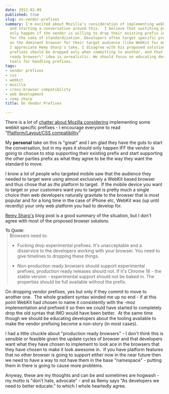 ```yaml
---
date: 2012-02-09
published: true
slug: on-vendor-prefixes
summary: I'm excited about Mozilla's consideration of implementing webkit prefixes
  and starting a conversation around this.  I believe that switching prefixes should
  only happen if the vendor is willing to drop their existing prefix in favor of another
  for the sake of standardization. Developers often target specific prefixes based
  on the dominant browser for their target audience (like WebKit for mobile).  While
  I appreciate Remy Sharp's take, I disagree with his proposed solutions.  I think
  prefixes should be dropped only when committing to another, and that the \"production
  ready browser\" idea is unrealistic. We should focus on educating developers on
  tools for handling prefixes.
tags:
- vendor prefixes
- css
- webkit
- mozilla
- cross-browser compatibility
- web development
- remy sharp
title: On Vendor Prefixes

---
```

<p>There is a lot of <a href="http://lists.w3.org/Archives/Public/www-style/2012Feb/0313.html">chatter about Mozilla considering</a> implementing some webkit specific prefixes - I encourage everyone to read "<a href="https://wiki.mozilla.org/Platform/Layout/CSS_Compatibility#questions_and_methodology">Platform/Layout/CSS compatibility</a>"</p>
<p />
<div>My <strong>personal</strong> take on this is "great" and I am glad they have the guts to start the conversation, but in my eyes it should only happen IFF the vendor is going to choose to stop supporting their existing prefix and start supporting the other parties prefix as what they agree to be the way they want the standard to move.&nbsp;</div>
<p />
<div>I know a lot of people who targeted mobile saw that the audience they needed to target were using almost exclusively a WebKit based browser and thus chose that as <em>the</em> platform to target. &nbsp;If the mobile device you want to target or your customers want you to target is pretty much a single choice then web developers naturally gravitate to the browser that is most popular and for a long time in the case of iPhone etc, WebKit was (up until recently) your only web platform you had to develop for.</div>
<p />
<div><a href="http://remysharp.com/2012/02/09/vendor-prefixes-about-to-go-south">Remy Sharp's</a> blog post is a good summary of the situation, but I don't agree with most of the propos<span style="font-family: arial, helvetica, sans-serif;">ed browser solutions. &nbsp;</span></div>
<p />
<div><span style="font-family: arial, helvetica, sans-serif;">To Quote:</span></div>
<blockquote class="gmail_quote" style="margin-top: 0px; margin-right: 0px; margin-bottom: 0px; margin-left: 0.8ex; border-left-width: 1px; border-left-color: #cccccc; border-left-style: solid; padding-left: 1ex;">Browsers need to:
<ul>
<li>Fucking drop experimental prefixes. It's unacceptable and a disservice to the developers working with your browser. You need to give timelines to dropping these things.</li>
</ul>
<ul>
<li>Non-production ready browsers should support experimental prefixes,&nbsp;production ready releases&nbsp;should not. If it's Chrome 16 - the stable version - experimental support should not be baked in. The properties should be full available&nbsp;without&nbsp;the prefix.</li>
</ul>
</blockquote>
<div>
<div>On dropping vendor prefixes, yes but only if they commit to move to another one. &nbsp;The whole gradient syntax winded me up no end - if at this point WebKit had chosen to name it consistently with the -moz implementation and prefixed it so then we could have started to completely drop the old syntax that IMO would have been better. &nbsp;At the same time though we should be educating developers about the tooling available to make the vendor prefixing become a non-story (in most cases).</div>
<p />
<div>I had a little chuckle about "production ready browsers" - I don't think this is sensible or feasible given the update cycles of browser and that developers want what they have chosen to implement to look ace in the browsers that they have chosen to make it look awesome in. &nbsp;If you have platform features that no other browser is going to support either now in the near future then we need to have a way to not have them in the base "namespace" - putting them in there is going to cause more problems.</div>
<p />
<div>Anyway, these are my thoughts and can be and sometimes are hogwash - my motto is "don't hate, advocate" - and as Remy says&nbsp;"As developers we need to better educate." to which I whole heartedly agree.</div>
</div>

